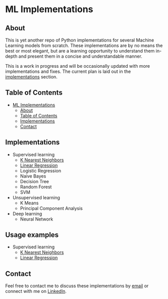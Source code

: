 # ML Implementations

## About
This is yet another repo of Python implementations for several Machine Learning models from scratch. These implementations are by no means the best or most elegant, but are a learning opportunity to understand them in-depth and present them in a concise and understandable manner.

This is a work in progress and will be occasionally updated with more implementations and fixes. The current plan is laid out in the [implementations](#implementations) section.


## Table of Contents
  - [ML Implementations](#ml-implementations)
    * [About](#about)
    * [Table of Contents](#table-of-contents)
    * [Implementations](#implementations)
    * [Contact](#contact)


## Implementations
  - Supervised learning
    * [K Nearest Neighbors](./ml_implementations/supervised_learning/k_nearest_neighbors.py)
    * [Linear Regression](./ml_implementations/supervised_learning/linear_regression.py)
    * Logistic Regression
    * Naive Bayes
    * Decision Tree
    * Random Forest
    * SVM
  - Unsupervised learning
    * K Means
    * Principal Component Analysis
  - Deep learning
    * Neural Network 


## Usage examples
  - Supervised learning
    * [K Nearest Neighbors](./ml_implementations/usage_examples/k_nearest_neighbors.py)
    * [Linear Regression](./ml_implementations/usage_examples/linear_regression.py)


## Contact
Feel free to contact me to discuss these implementations by [email](mailto:idonissim@gmail.com) or connect with me on [LinkedIn](https://www.linkedin.com/in/idonissim/).

